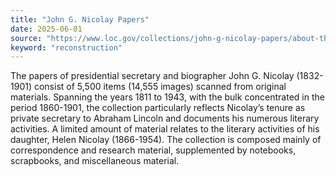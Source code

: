 ```yaml
---
title: "John G. Nicolay Papers"
date: 2025-06-01
source: "https://www.loc.gov/collections/john-g-nicolay-papers/about-this-collection/"
keyword: "reconstruction"
---
```


The papers of presidential secretary and biographer John G. Nicolay (1832-1901) consist of 5,500 items (14,555 images) scanned from original materials. Spanning the years 1811 to 1943, with the bulk concentrated in the period 1860-1901, the collection particularly reflects Nicolay&rsquo;s tenure as private secretary to Abraham Lincoln and documents his numerous literary activities. A limited amount of material relates to the literary activities of his daughter, Helen Nicolay (1866-1954). The collection is composed mainly of correspondence and research material, supplemented by notebooks, scrapbooks, and miscellaneous material.

